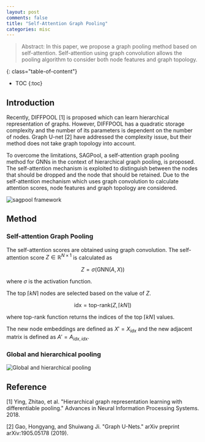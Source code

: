 ```yaml
---
layout: post
comments: false
title: "Self-Attention Graph Pooling"
categories: misc
---
```


> Abstract: In this paper, we propose a graph pooling method based on self-attention. Self-attention using graph convolution allows the pooling algorithm to consider both node features and graph topology.

<!--more-->

{: class="table-of-content"}
* TOC
{:toc}

## Introduction
Recently, DIFFPOOL [1] is proposed which can learn hierarchical representation of graphs. However, DIFFPOOL has a quadratic storage complexity and the number of its parameters is dependent on the number of nodes. Graph U-net [2] have addressed the complexity issue, but their method does not take graph topology into account.

To overcome the limitations, SAGPool, a self-attention graph pooling method for GNNs in the context of hierarchical graph pooling, is proposed. The self-attention mechanism is exploited to distinguish between the nodes that should be dropped and the node that should be retained. Due to the self-attention mechanism which uses graph convolution to calculate attention scores, node features and graph topology are considered.

![sagpool framework]({{'/assets/images/sagpool.png'|relative_url}})

## Method

### Self-attention Graph Pooling

The self-attention scores are obtained using graph convolution. The self-attention score $Z\in\mathbb{R}^{N\times 1}$ is calculated as
    
$$
Z = \sigma(\text{GNN}(A,X) )
$$

where $\sigma$ is the activation function. 

The top $\lceil kN\rceil$ nodes are selected based on the value of $Z$.

$$
\text{idx} = \text{top-rank}(Z, \lceil kN\rceil)
$$

where top-rank function returns the indices of the top $\lceil kN\rceil$ values.

The new node embeddings are defined as $X' = X_{idx}$ and the new adjacent matrix is defined as $A' = A_{idx,idx}$.

### Global and hierarchical pooling

![Global and hierarchical pooling]({{'/assets/images/global_hierarchical.png'|relative_url}})



## Reference
[1] Ying, Zhitao, et al. "Hierarchical graph representation learning with differentiable pooling." Advances in Neural Information Processing Systems. 2018.

[2] Gao, Hongyang, and Shuiwang Ji. "Graph U-Nets." arXiv preprint arXiv:1905.05178 (2019).	

